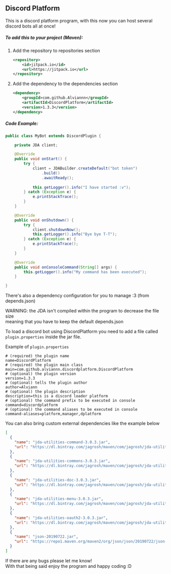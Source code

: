 ## Discord Platform

This is a discord platform program, with this now you can host several discord bots all at once!

##### To add this to your project (Maven):

1. Add the repository to repositories section
    ```xml
    <repository>
        <id>jitpack.io</id>
        <url>https://jitpack.io</url>
    </repository>
    ```
2. Add the dependency to the dependencies section
    ```xml
    <dependency>
        <groupId>com.github.Alviannn</groupId>
        <artifactId>DiscordPlatform</artifactId>
        <version>1.3.3</version>
    </dependency>
    ```

##### Code Example:
```java
public class MyBot extends DiscordPlugin {

    private JDA client;

    @Override
    public void onStart() {
        try {
            client = JDABuilder.createDefault("bot token")
                .build()
                .awaitReady();
    
            this.getLogger().info("I have started :v");
        } catch (Exception e) {
            e.printStackTrace();
        }
    }

    @Override
    public void onShutdown() {
        try {
            client.shutdownNow();
            this.getLogger().info("Bye bye T-T");
        } catch (Exception e) {
            e.printStackTrace();
        }
    }

    @Override
    public void onConsoleCommand(String[] args) {
        this.getLogger().info("My command has been executed");
    }

}
```

There's also a dependency configuration for you to manage :3 (from depends.json)
<br>

WARNING: the JDA isn't compiled within the program to decrease the file size <br>
meaning that you have to keep the default depends.json<br>

To load a discord bot using DiscordPlatform you need to add a file called `plugin.properties`
inside the jar file.
 
 Example of `plugin.properties`
```properties
# (required) the plugin name
name=DiscordPlatform
# (required) the plugin main class
main=com.github.alviannn.discordplatform.DiscordPlatform
# (optional) the plugin version
version=1.3.3
# (optional) tells the plugin author
author=Alviann
# (optional) the plugin description
description=this is a discord loader platform
# (optional) the command prefix to be executed in console
command=discordplatform
# (optional) the command aliases to be executed in console
command-aliases=platform,manager,dplatform
```

You can also bring custom external dependencies like the example below
```json
[
  {
    "name": "jda-utilities-command-3.0.3.jar",
    "url": "https://dl.bintray.com/jagrosh/maven/com/jagrosh/jda-utilities-command/3.0.3/jda-utilities-command-3.0.3.jar"
  },
  {
    "name": "jda-utilities-commons-3.0.3.jar",
    "url": "https://dl.bintray.com/jagrosh/maven/com/jagrosh/jda-utilities-commons/3.0.3/jda-utilities-commons-3.0.3.jar"
  },
  {
    "name": "jda-utilities-doc-3.0.3.jar",
    "url": "https://dl.bintray.com/jagrosh/maven/com/jagrosh/jda-utilities-doc/3.0.3/jda-utilities-doc-3.0.3.jar"
  },
  {
    "name": "jda-utilities-menu-3.0.3.jar",
    "url": "https://dl.bintray.com/jagrosh/maven/com/jagrosh/jda-utilities-menu/3.0.3/jda-utilities-menu-3.0.3.jar"
  },
  {
    "name": "jda-utilities-oauth2-3.0.3.jar",
    "url": "https://dl.bintray.com/jagrosh/maven/com/jagrosh/jda-utilities-oauth2/3.0.3/"
  },
  {
    "name": "json-20190722.jar",
    "url": "https://repo1.maven.org/maven2/org/json/json/20190722/json-20190722.jar"
  }
]
```

If there are any bugs please let me know! <br>
With that being said enjoy the program and happy coding :D